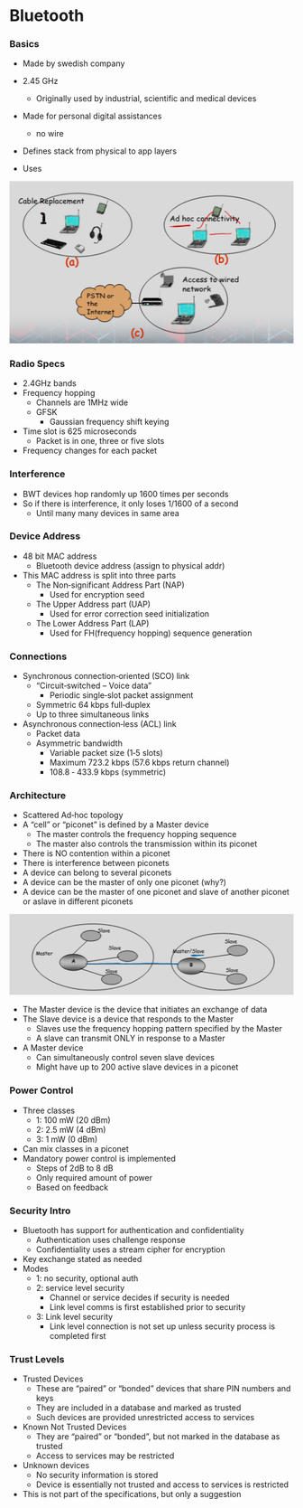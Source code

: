 
# Bluetooth


### Basics
- Made by swedish company
- 2.45 GHz
    - Originally used by industrial, scientific and medical devices
- Made for personal digital assistances 
    - no wire
- Defines stack from physical to app layers
 

 - Uses 

 ![uses](./uses.png)


### Radio Specs
- 2.4GHz bands
- Frequency hopping
    - Channels are 1MHz wide
    - GFSK 
        - Gaussian frequency shift keying
- Time slot is 625 microseconds
    - Packet is in one, three or five slots
- Frequency changes for each packet

### Interference
- BWT devices hop randomly up 1600 times per seconds
- So if there is interference, it only loses 1/1600 of a second
    - Until many many devices in same area

### Device Address
- 48 bit MAC address
    - Bluetooth device address (assign to physical addr)
- This MAC address is split into three parts
    - The Non‐significant Address Part (NAP)
        - Used for encryption seed
    - The Upper Address part (UAP)
        - Used for error correction seed initialization
    - The Lower Address Part (LAP)
        - Used for FH(frequency hopping) sequence generation


### Connections
- Synchronous connection‐oriented (SCO) link
    - “Circuit‐switched – Voice data”
        - Periodic single‐slot packet assignment
    - Symmetric 64 kbps full‐duplex
    - Up to three simultaneous links
- Asynchronous connection‐less (ACL) link
    - Packet data
    - Asymmetric bandwidth
        - Variable packet size (1‐5 slots)
        - Maximum 723.2 kbps (57.6 kbps return channel)
        - 108.8 ‐ 433.9 kbps (symmetric)


### Architecture
- Scattered Ad‐hoc topology
- A “cell” or “piconet” is defined by a Master device
    - The master controls the frequency hopping sequence
    - The master also controls the transmission within its piconet
- There is NO contention within a piconet
- There is interference between piconets
- A device can belong to several piconets
- A device can be the master of only one piconet (why?)
- A device can be the master of one piconet and slave of another piconet or aslave in different piconets

![arch](./arch.png)



- The Master device is the device that initiates an exchange of data
- The Slave device is a device that responds to the Master
    - Slaves use the frequency hopping pattern specified by the Master
    - A slave can transmit ONLY in response to a Master
- A Master device
    - Can simultaneously control seven slave devices
    - Might have up to 200 active slave devices in a piconet


### Power Control
- Three classes
    - 1: 100 mW (20 dBm)
    - 2: 2.5 mW (4 dBm)
    - 3: 1 mW (0 dBm)
- Can mix classes in a piconet
- Mandatory power control is implemented
    - Steps of 2dB to 8 dB
    - Only required amount of power
    - Based on feedback 


### Security Intro
- Bluetooth has support for authentication and confidentiality
    - Authentication uses challenge response
    - Confidentiality uses a stream cipher for encryption
- Key exchange stated as needed
- Modes
    - 1: no security, optional auth
    - 2: service level security
        - Channel or service decides if security is needed
        - Link level comms is first established prior to security
    - 3: Link level security
        - Link level connection is not set up unless security process is completed first

### Trust Levels
- Trusted Devices
    - These are “paired” or “bonded” devices that share PIN numbers and keys
    - They are included in a database and marked as trusted
    - Such devices are provided unrestricted access to services
- Known Not Trusted Devices
    - They are “paired” or “bonded”, but not marked in the database as trusted
    - Access to services may be restricted
- Unknown devices
    - No security information is stored
    - Device is essentially not trusted and access to services is restricted
- This is not part of the specifications, but only a suggestion


